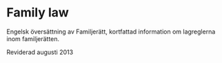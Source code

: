 # Family law

Engelsk översättning av Familjerätt, kortfattad information om lagreglerna inom familjerätten.

Reviderad augusti 2013
